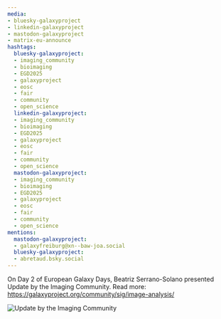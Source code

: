 ```yaml
---
media:
- bluesky-galaxyproject
- linkedin-galaxyproject
- mastodon-galaxyproject
- matrix-eu-announce
hashtags:
  bluesky-galaxyproject:
  - imaging_community
  - bioimaging
  - EGD2025
  - galaxyproject
  - eosc
  - fair
  - community
  - open_science
  linkedin-galaxyproject:
  - imaging_community
  - bioimaging
  - EGD2025
  - galaxyproject
  - eosc
  - fair
  - community
  - open_science
  mastodon-galaxyproject:
  - imaging_community
  - bioimaging
  - EGD2025
  - galaxyproject
  - eosc
  - fair
  - community
  - open_science
mentions:
  mastodon-galaxyproject:
  - galaxyfreiburg@xn--baw-joa.social
  bluesky-galaxyproject:
  - abretaud.bsky.social
---
```


On Day 2 of European Galaxy Days, Beatriz Serrano-Solano presented Update by the Imaging Community.
Read more: https://galaxyproject.org/community/sig/image-analysis/

![Update by the Imaging Community](IMAGE_URL_HERE)